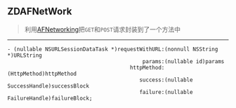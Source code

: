 ## ZDAFNetWork


>  利用[AFNetworking](https://github.com/AFNetworking/AFNetworking)把`GET`和`POST`请求封装到了一个方法中 
> 
-------

```objc
- (nullable NSURLSessionDataTask *)requestWithURL:(nonnull NSString *)URLString
                                           params:(nullable id)params
                                       httpMethod:(HttpMethod)httpMethod
                                          success:(nullable SuccessHandle)successBlock
                                          failure:(nullable FailureHandle)failureBlock;                                          
```
